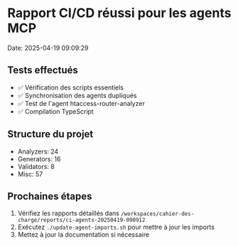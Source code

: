 # Rapport CI/CD réussi pour les agents MCP
Date: 2025-04-19 09:09:29

## Tests effectués
- ✅ Vérification des scripts essentiels
- ✅ Synchronisation des agents dupliqués
- ✅ Test de l'agent htaccess-router-analyzer
- ✅ Compilation TypeScript

## Structure du projet
- Analyzers: 24
- Generators: 16
- Validators: 8
- Misc: 57

## Prochaines étapes
1. Vérifiez les rapports détaillés dans `/workspaces/cahier-des-charge/reports/ci-agents-20250419-090912`
2. Exécutez `./update-agent-imports.sh` pour mettre à jour les imports
3. Mettez à jour la documentation si nécessaire
